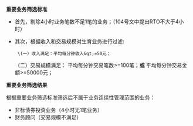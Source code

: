 **重要业务筛选标准**

* 首先，剔除4小时业务笔数不足1笔的业务；（104号文中提出RTO不大于4小时）
* 其次，根据收入和交易规模对生育业务进行过滤:

       \(一）收入满足：平均每分钟收入&gt;=50元；

    （二）交易规模满足：   平均每分钟交易笔数&gt;=100笔；**或** 平均每分钟交易金额&gt;=50000元；

**重要业务筛选结果**

根据重要业务筛选标准筛选后不属于业务连续性管理范围的业务：

* 非标债券投资业务（4小时无1笔业务）
* 财务顾问（交易规模不满足）



